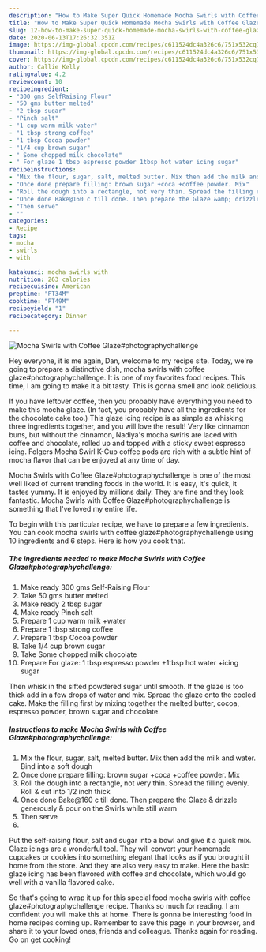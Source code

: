 ```yaml
---
description: "How to Make Super Quick Homemade Mocha Swirls with Coffee Glaze#photographychallenge"
title: "How to Make Super Quick Homemade Mocha Swirls with Coffee Glaze#photographychallenge"
slug: 12-how-to-make-super-quick-homemade-mocha-swirls-with-coffee-glazephotographychallenge
date: 2020-06-13T17:26:32.351Z
image: https://img-global.cpcdn.com/recipes/c611524dc4a326c6/751x532cq70/mocha-swirls-with-coffee-glazephotographychallenge-recipe-main-photo.jpg
thumbnail: https://img-global.cpcdn.com/recipes/c611524dc4a326c6/751x532cq70/mocha-swirls-with-coffee-glazephotographychallenge-recipe-main-photo.jpg
cover: https://img-global.cpcdn.com/recipes/c611524dc4a326c6/751x532cq70/mocha-swirls-with-coffee-glazephotographychallenge-recipe-main-photo.jpg
author: Callie Kelly
ratingvalue: 4.2
reviewcount: 10
recipeingredient:
- "300 gms SelfRaising Flour"
- "50 gms butter melted"
- "2 tbsp sugar"
- "Pinch salt"
- "1 cup warm milk water"
- "1 tbsp strong coffee"
- "1 tbsp Cocoa powder"
- "1/4 cup brown sugar"
- " Some chopped milk chocolate"
- " For glaze 1 tbsp espresso powder 1tbsp hot water icing sugar"
recipeinstructions:
- "Mix the flour, sugar, salt, melted butter. Mix then add the milk and water. Bind into a soft dough"
- "Once done prepare filling: brown sugar +coca +coffee powder. Mix"
- "Roll the dough into a rectangle, not very thin. Spread the filling evenly. Roll &amp; cut into 1/2 inch thick"
- "Once done Bake@160 c till done. Then prepare the Glaze &amp; drizzle generously &amp; pour on the Swirls while still warm"
- "Then serve"
- ""
categories:
- Recipe
tags:
- mocha
- swirls
- with

katakunci: mocha swirls with 
nutrition: 263 calories
recipecuisine: American
preptime: "PT34M"
cooktime: "PT49M"
recipeyield: "1"
recipecategory: Dinner

---
```



![Mocha Swirls with Coffee Glaze#photographychallenge](https://img-global.cpcdn.com/recipes/c611524dc4a326c6/751x532cq70/mocha-swirls-with-coffee-glazephotographychallenge-recipe-main-photo.jpg)

Hey everyone, it is me again, Dan, welcome to my recipe site. Today, we're going to prepare a distinctive dish, mocha swirls with coffee glaze#photographychallenge. It is one of my favorites food recipes. This time, I am going to make it a bit tasty. This is gonna smell and look delicious.

If you have leftover coffee, then you probably have everything you need to make this mocha glaze. (In fact, you probably have all the ingredients for the chocolate cake too.) This glaze icing recipe is as simple as whisking three ingredients together, and you will love the result! Very like cinnamon buns, but without the cinnamon, Nadiya&#39;s mocha swirls are laced with coffee and chocolate, rolled up and topped with a sticky sweet espresso icing. Folgers Mocha Swirl K-Cup coffee pods are rich with a subtle hint of mocha flavor that can be enjoyed at any time of day.

Mocha Swirls with Coffee Glaze#photographychallenge is one of the most well liked of current trending foods in the world. It is easy, it's quick, it tastes yummy. It is enjoyed by millions daily. They are fine and they look fantastic. Mocha Swirls with Coffee Glaze#photographychallenge is something that I've loved my entire life.


To begin with this particular recipe, we have to prepare a few ingredients. You can cook mocha swirls with coffee glaze#photographychallenge using 10 ingredients and 6 steps. Here is how you cook that.

<!--inarticleads1-->

##### The ingredients needed to make Mocha Swirls with Coffee Glaze#photographychallenge:

1. Make ready 300 gms Self-Raising Flour
1. Take 50 gms butter melted
1. Make ready 2 tbsp sugar
1. Make ready Pinch salt
1. Prepare 1 cup warm milk +water
1. Prepare 1 tbsp strong coffee
1. Prepare 1 tbsp Cocoa powder
1. Take 1/4 cup brown sugar
1. Take  Some chopped milk chocolate
1. Prepare  For glaze: 1 tbsp espresso powder +1tbsp hot water +icing sugar


Then whisk in the sifted powdered sugar until smooth. If the glaze is too thick add in a few drops of water and mix. Spread the glaze onto the cooled cake. Make the filling first by mixing together the melted butter, cocoa, espresso powder, brown sugar and chocolate. 

<!--inarticleads2-->

##### Instructions to make Mocha Swirls with Coffee Glaze#photographychallenge:

1. Mix the flour, sugar, salt, melted butter. Mix then add the milk and water. Bind into a soft dough
1. Once done prepare filling: brown sugar +coca +coffee powder. Mix
1. Roll the dough into a rectangle, not very thin. Spread the filling evenly. Roll &amp; cut into 1/2 inch thick
1. Once done Bake@160 c till done. Then prepare the Glaze &amp; drizzle generously &amp; pour on the Swirls while still warm
1. Then serve
1. 


Put the self-raising flour, salt and sugar into a bowl and give it a quick mix. Glaze icings are a wonderful tool. They will convert your homemade cupcakes or cookies into something elegant that looks as if you brought it home from the store. And they are also very easy to make. Here the basic glaze icing has been flavored with coffee and chocolate, which would go well with a vanilla flavored cake. 

So that's going to wrap it up for this special food mocha swirls with coffee glaze#photographychallenge recipe. Thanks so much for reading. I am confident you will make this at home. There is gonna be interesting food in home recipes coming up. Remember to save this page in your browser, and share it to your loved ones, friends and colleague. Thanks again for reading. Go on get cooking!
